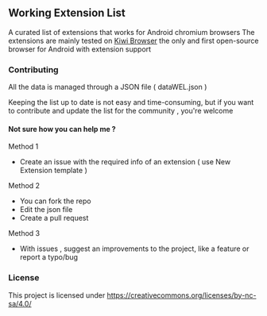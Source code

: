 ## Working Extension List

A curated list of extensions that works for Android chromium browsers
The extensions are mainly tested on [Kiwi Browser](kiwibrowser.com) the only and first open-source browser for Android with extension support 


### Contributing
All the data is managed through a JSON file ( dataWEL.json )

Keeping the list up to date is not easy and time-consuming, but if you want to contribute and update the
                list for the community , you're welcome

#### Not sure how you can help me ?
Method 1
 - Create an issue with the required info of an extension ( use New Extension template )

Method 2 
- You can fork the repo 
- Edit the json file 
- Create a pull request

Method 3
- With issues , suggest an improvements to the project, like a feature or report a typo/bug
 
### License 
This project is licensed under https://creativecommons.org/licenses/by-nc-sa/4.0/
